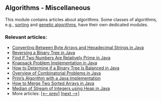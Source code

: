 ## Algorithms - Miscellaneous

This module contains articles about algorithms. Some classes of algorithms, e.g., [sorting](/../algorithms-sorting) and
[genetic algorithms](/../algorithms-genetic), have their own dedicated modules. 

### Relevant articles:

- [Converting Between Byte Arrays and Hexadecimal Strings in Java](https://www.baeldung.com/java-byte-arrays-hex-strings)
- [Reversing a Binary Tree in Java](https://www.baeldung.com/java-reversing-a-binary-tree)
- [Find If Two Numbers Are Relatively Prime in Java](https://www.baeldung.com/java-two-relatively-prime-numbers)
- [Knapsack Problem Implementation in Java](https://www.baeldung.com/java-knapsack)
- [How to Determine if a Binary Tree Is Balanced in Java](https://www.baeldung.com/java-balanced-binary-tree)
- [Overview of Combinatorial Problems in Java](https://www.baeldung.com/java-combinatorial-algorithms)
- [Prim’s Algorithm with a Java Implementation](https://www.baeldung.com/java-prim-algorithm)
- [How to Merge Two Sorted Arrays in Java](https://www.baeldung.com/java-merge-sorted-arrays)
- [Median of Stream of Integers using Heap in Java](https://www.baeldung.com/java-stream-integers-median-using-heap)
- More articles: [[<-- prev]](/algorithms-miscellaneous-4) [[next -->]](/algorithms-miscellaneous-6)

